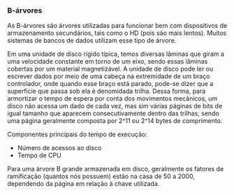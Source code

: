 ### B-árvores

As B-árvores são árvores utilizadas para funcionar bem com dispositivos de armazenamento secundários, tais como o HD (pois são mais lentos). Muitos sistemas de bancos de dados utilizam esse tipo de árvore.<p>
Em uma unidade de disco rígido típica, temos diversas lâminas que giram a uma velocidade constante em torno de um eixo, sendo essas lâminas cobertas por um material magnetizável. A unidade de disco pode ler ou escrever dados por meio de uma cabeça na extremidade de um braço controlador, onde quando esse braço está parado, pode-se dizer que a superfície que passa sob ela é denomidada trilha. Dessa forma, para armortizar o tempo de espera por conta dos movimentos mecânicos, um disco não acessa um dado de cada vez, mas sim várias páginas de bits de igual tamanho que aparecem consecutivamente dentro das trilhas, sendo uma página geralmente composta por 2^11 ou 2^14 bytes de comprimento.

Componentes principais do tempo de execução:
- Número de acessos ao disco
- Tempo de CPU

Para uma árvore B grande armazenada em disco, geralmente os fatores de ramificação (quantos nós possuem) estão na casa de 50 a 2000, dependendo da página em relação à chave utilizada.
